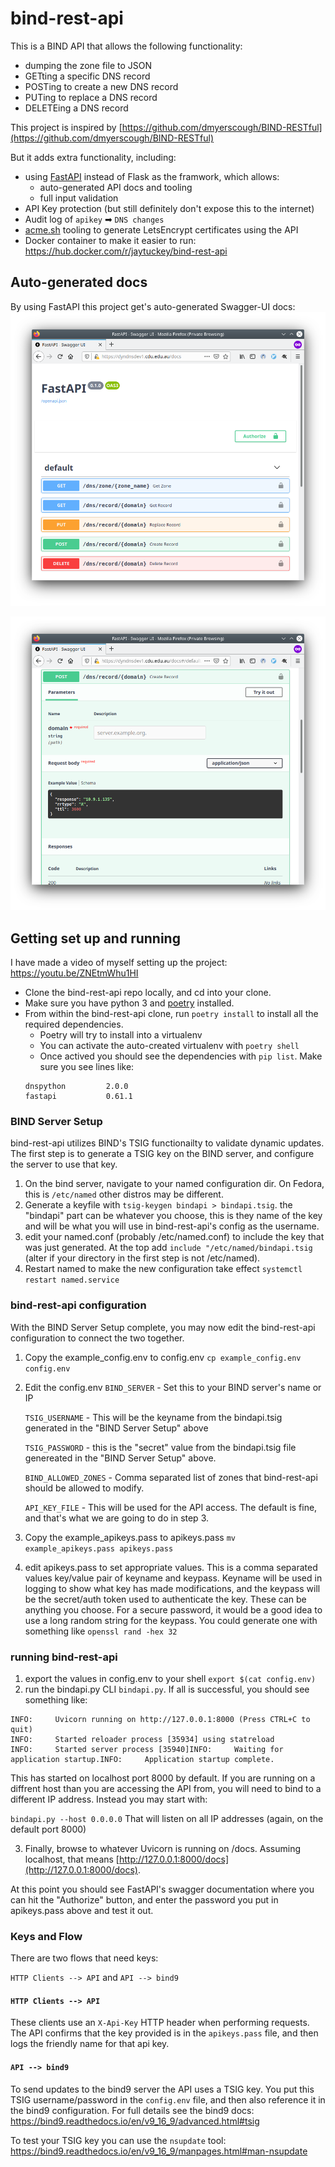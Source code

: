 # bind-rest-api

This is a BIND API that allows the following functionality:
* dumping the zone file to JSON
* GETting a specific DNS record
* POSTing to create a new DNS record
* PUTing to replace a DNS record
* DELETEing a DNS record

This project is inspired by [https://github.com/dmyerscough/BIND-RESTful](https://github.com/dmyerscough/BIND-RESTful)

But it adds extra functionality, including:
* using [FastAPI](https://fastapi.tiangolo.com/) instead of Flask as the framwork, which allows:
  * auto-generated API docs and tooling
  * full input validation
* API Key protection (but still definitely don't expose this to the internet)
* Audit log of `apikey` ➡ `DNS changes`
* [acme.sh](https://acme.sh) tooling to generate LetsEncrypt certificates using the API
* Docker container to make it easier to run: https://hub.docker.com/r/jaytuckey/bind-rest-api

## Auto-generated docs

By using FastAPI this project get's auto-generated Swagger-UI docs:
![auto docs 1](img/bind-rest-api-01.png)

![auto docs 2](img/bind-rest-api-02.png)

## Getting set up and running

I have made a video of myself setting up the project: https://youtu.be/ZNEtmWhu1HI

* Clone the bind-rest-api repo locally, and cd into your clone.
* Make sure you have python 3 and [poetry](https://python-poetry.org/) installed.
* From within the bind-rest-api clone, run `poetry install` to install all the required dependencies.
  * Poetry will try to install into a virtualenv
  * You can activate the auto-created virtualenv with `poetry shell`
  * Once actived you should see the dependencies with `pip list`. Make sure you see lines like:
  ```
  dnspython         2.0.0
  fastapi           0.61.1
  ```

### BIND Server Setup

bind-rest-api utilizes BIND's TSIG functionailty to validate dynamic updates.
The first step is to generate a TSIG key on the BIND server, and configure the
server to use that key.

1. On the bind server, navigate to your named configuration dir.  On Fedora,
   this is `/etc/named` other distros may be different.
2. Generate a keyfile with `tsig-keygen bindapi > bindapi.tsig`.  the "bindapi" part can be
   whatever you choose, this is they name of the key and will be what you will
   use in bind-rest-api's config as the username.
3. edit your named.conf (probably /etc/named.conf) to include the key that was
   just generated.  At the top add `include "/etc/named/bindapi.tsig` (alter if
   your directory in the first step is not /etc/named).
4. Restart named to make the new configuration take effect `systemctl restart
   named.service`


### bind-rest-api configuration

With the BIND Server Setup complete, you may now edit the bind-rest-api
configuration to connect the two together.

1. Copy the example_config.env to config.env `cp example_config.env config.env`
2. Edit the config.env
    `BIND_SERVER` - Set this to your BIND server's name or IP

    `TSIG_USERNAME` - This will be the keyname from the bindapi.tsig generated
    in the "BIND Server Setup" above

    `TSIG_PASSWORD` - this is the "secret" value from the bindapi.tsig file
    genereated in the "BIND Server Setup" above.

    `BIND_ALLOWED_ZONES` - Comma separated list of zones that bind-rest-api
    should be allowed to modify.

    `API_KEY_FILE` - This will be used for the API access.  The default is fine,
    and that's what we are going to do in step 3.
3. Copy the example_apikeys.pass to apikeys.pass `mv example_apikeys.pass
   apikeys.pass`
4. edit apikeys.pass to set appropriate values.  This is a comma separated
   values key/value pair of keyname and keypass.  Keyname will be used in
   logging to show what key has made modifications, and the keypass will be the
   secret/auth token used to authenticate the key.  These can be anything you
   choose.  For a secure password, it would be a good idea to use a long random
   string for the keypass.  You could generate one with something like `openssl
   rand -hex 32`

### running bind-rest-api

1. export the values in config.env to your shell `export $(cat config.env)`
2. run the bindapi.py CLI `bindapi.py`.  If all is successful, you should see
   something like:
```
INFO:     Uvicorn running on http://127.0.0.1:8000 (Press CTRL+C to quit)
INFO:     Started reloader process [35934] using statreload
INFO:     Started server process [35940]INFO:     Waiting for application startup.INFO:     Application startup complete.
```

This has started on localhost port 8000 by default.  If you are running on a
diffrent host than you are accessing the API from, you will need to bind to a
different IP address.  Instead you may start with:

`bindapi.py --host 0.0.0.0`
That will listen on all IP addresses (again, on the default port 8000)

3.  Finally, browse to whatever Uvicorn is running on /docs. Assuming localhost,
    that means [http://127.0.0.1:8000/docs](http://127.0.0.1:8000/docs).

At this point you should see FastAPI's swagger documentation where you can hit
the "Authorize" button, and enter the password you put in apikeys.pass above and
test it out.



### Keys and Flow
There are two flows that need keys:

`HTTP Clients --> API` and `API --> bind9`

#### `HTTP Clients --> API`
These clients use an `X-Api-Key` HTTP header when performing requests. The API confirms that the key provided is in the `apikeys.pass` file, and then logs the friendly name for that api key.

#### `API --> bind9`
To send updates to the bind9 server the API uses a TSIG key. You put this TSIG username/password in the `config.env` file, and then also reference it in the bind9 configuration. For full details see the bind9 docs: https://bind9.readthedocs.io/en/v9_16_9/advanced.html#tsig

To test your TSIG key you can use the `nsupdate` tool: https://bind9.readthedocs.io/en/v9_16_9/manpages.html#man-nsupdate

